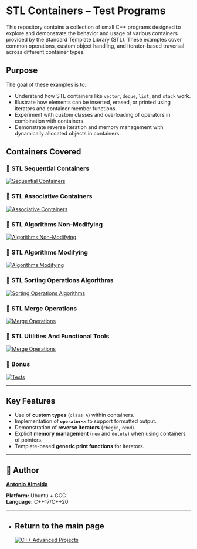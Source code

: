 # STL Containers – Test Programs

This repository contains a collection of small C++ programs designed to explore and demonstrate the behavior and usage of various containers provided by the Standard Template Library (STL). These examples cover common operations, custom object handling, and iterator-based traversal across different container types.

## Purpose

The goal of these examples is to:

- Understand how STL containers like `vector`, `deque`, `list`, and `stack` work.
- Illustrate how elements can be inserted, erased, or printed using iterators and container member functions.
- Experiment with custom classes and overloading of operators in combination with containers.
- Demonstrate reverse iteration and memory management with dynamically allocated objects in containers.

## Containers Covered

### 📘 STL Sequential Containers  
[![Sequential Containers](https://img.shields.io/badge/STL-Sequential_Containers-blue?style=for-the-badge)](https://github.com/alfecjo/Cplus_plus_Advanced/tree/main/archives/module/001_STL-SequentialContainers)

### 📘 STL Associative Containers
[![Associative Containers](https://img.shields.io/badge/STL-Associative_Containers-blue?style=for-the-badge)](https://github.com/alfecjo/Cplus_plus_Advanced/tree/main/archives/module/002_STL-AssociativeContainers)

### 📘 STL Algorithms Non-Modifying
[![Algorithms Non-Modifying](https://img.shields.io/badge/STL-Algorithms_Non_Modifying-blue?style=for-the-badge)](https://github.com/alfecjo/Cplus_plus_Advanced/tree/main/archives/module/003_STL-AlgorithmsNonModifying)

### 📘 STL Algorithms Modifying
[![Algorithms Modifying](https://img.shields.io/badge/STL-Algorithms_Modifying-blue?style=for-the-badge)](https://github.com/alfecjo/Cplus_plus_Advanced/tree/main/archives/module/004_STL-AlgorithmsModifying)

### 📘 STL Sorting Operations Algorithms
[![Sorting Operations Algorithms](https://img.shields.io/badge/STL-Sorting_Operations_Algorithms-blue?style=for-the-badge)](https://github.com/alfecjo/Cplus_plus_Advanced/tree/main/archives/module/005_STL-SortingOperationsAlgorithms)

### 📘 STL Merge Operations
[![Merge Operations](https://img.shields.io/badge/STL-Merge_Operations-blue?style=for-the-badge)](https://github.com/alfecjo/Cplus_plus_Advanced/tree/main/archives/module/006_STL-MergeOperations)

### 📘 STL Utilities And Functional Tools
[![Merge Operations](https://img.shields.io/badge/STL-Utilities_And_Functional_Tools-blue?style=for-the-badge)](https://github.com/alfecjo/Cplus_plus_Advanced/tree/main/archives/module/007-STL-UtilitiesAndFunctionalTools)

### 📘 Bonus 
[![Tests](https://img.shields.io/badge/Bonus-Extra-orange?style=for-the-badge)](https://github.com/alfecjo/Cplus_plus_Advanced/tree/main/archives/module/999_Bonus)

---

## Key Features

- Use of **custom types** (`class A`) within containers.
- Implementation of **`operator<<`** to support formatted output.
- Demonstration of **reverse iterators** (`rbegin`, `rend`).
- Explicit **memory management** (`new` and `delete`) when using containers of pointers.
- Template-based **generic print functions** for iterators.

---

## 👤 Author
**[Antonio Almeida](https://alfecjo.github.io/)**

**Platform:** Ubuntu + GCC  
**Language:** C++17/C++20  

---

- ## Return to the main page
  [![C++ Advanced Projects](https://img.shields.io/badge/C++_Advanced-000000?style=for-the-badge&logo=github&logoColor=white)](https://github.com/alfecjo/Cplus_plus_Advanced/tree/main)
